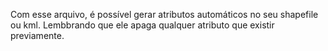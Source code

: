 Com esse arquivo, é possível gerar atributos automáticos no seu shapefile ou kml. Lembbrando que ele apaga qualquer atributo que existir previamente.
